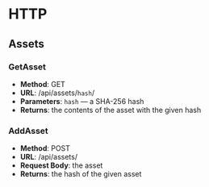 # HTTP



## Assets

### GetAsset

* __Method__: GET
* __URL__: /api/assets/`hash`/
* __Parameters__: `hash` — a SHA-256 hash
* __Returns__: the contents of the asset with the given hash

### AddAsset

* __Method__: POST
* __URL__: /api/assets/
* __Request Body__: the asset
* __Returns__: the hash of the given asset
